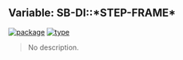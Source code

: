## Variable: SB-DI::\*STEP-FRAME\*
[![package](https://img.shields.io/badge/Package-SB--DI-5f9ea0.svg?style=social&colorA=999999)](../) [![type](https://img.shields.io/badge/Type-Variable-5f9ea0.svg?style=social&colorA=999999)](../#variable) 

> No description.

